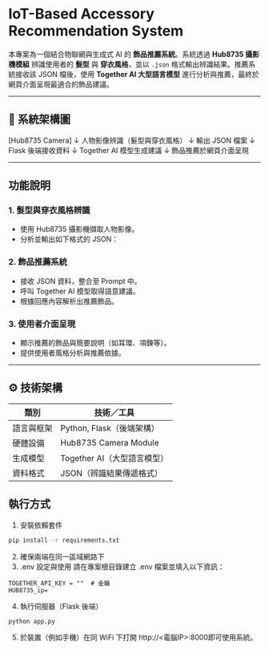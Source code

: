 # IoT-Based Accessory Recommendation System

本專案為一個結合物聯網與生成式 AI 的 **飾品推薦系統**。系統透過 **Hub8735 攝影機模組** 辨識使用者的 **髮型** 與 **穿衣風格**，並以 `.json` 格式輸出辨識結果。推薦系統接收該 JSON 檔後，使用 **Together AI 大型語言模型** 進行分析與推薦，最終於網頁介面呈現最適合的飾品建議。

---

## 🧩 系統架構圖
[Hub8735 Camera]
↓
人物影像辨識（髮型與穿衣風格）
↓
輸出 JSON 檔案
↓
Flask 後端接收資料
↓
Together AI 模型生成建議
↓
飾品推薦於網頁介面呈現

---

## 功能說明

### 1. 髮型與穿衣風格辨識
- 使用 Hub8735 攝影機擷取人物影像。
- 分析並輸出如下格式的 JSON：

### 2. 飾品推薦系統
- 接收 JSON 資料，整合至 Prompt 中。
- 呼叫 Together AI 模型取得語意建議。
- 根據回應內容解析出推薦飾品。

### 3. 使用者介面呈現
- 顯示推薦的飾品與簡要說明（如耳環、項鍊等）。
- 提供使用者風格分析與推薦依據。

---
## ⚙️ 技術架構

| 類別       | 技術／工具                     |
|------------|-------------------------------|
| 語言與框架 | Python, Flask（後端架構） |
| 硬體設備   | Hub8735 Camera Module         |
| 生成模型   | Together AI（大型語言模型）   |
| 資料格式   | JSON（辨識結果傳遞格式）      |

## 執行方式

1. 安裝依賴套件
```bash
pip install -r requirements.txt
```
2. 確保兩端在同一區域網路下
3. .env 設定與使用
請在專案根目錄建立 .env 檔案並填入以下資訊：
```env
TOGETHER_API_KEY = ""  # 金鑰
HUB8735_ip=
```
4. 執行伺服器（Flask 後端）
```bash
python app.py
```
5. 於裝置（例如手機）在同 WiFi 下打開 http://<電腦IP>:8000即可使用系統。
